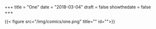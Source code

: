 +++
title = "One"
date = "2018-03-04"
draft = false
showthedate = false
+++

{{< figure src="/img/comics/one.png" title="" id="">}}